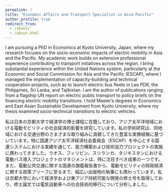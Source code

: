 ```yaml
---
permalink: /
title: "Economic Affairs and Transport Specialist in Asia-Pacific"
author_profile: true
redirect_from: 
  - /about/
  - /about.html
---
```



<div style="margin-bottom: 0; padding-bottom: 0;">
I am pursuing a PhD in Economics at Kyoto University, Japan, where my research focuses on the socio-economic impacts of electric mobility in Asia and the Pacific. My academic work builds on extensive professional experience contributing to transport initiatives across the region. 
I bring substantial experience within the United Nations system, particularly at the Economic and Social Commission for Asia and the Pacific (ESCAP), where I managed the implementation of capacity-building and technical cooperation projects, such as to launch electric bus fleets in Lao PDR, the Philippines, Sri Lanka, and Tajikistan. I am the author of publications ranging from a flagship UN report on electric public transport to policy briefs on the financing electric mobility transitions. I hold Master’s degrees in Economics and East Asian Sustainable Development from Kyoto University, where my thesis examined socio-technical transitions to electric vehicles.

私は日本の京都大学で経済学の博士課程に在籍しており、アジア太平洋地域における電動モビリティの社会経済的影響を研究しています。私の学術研究は、同地域における交通分野のさまざまな取り組みに貢献してきた豊富な実務経験に基づいています。特に国連アジア太平洋経済社会委員会（ESCAP）を中心とする国連システムにおける実績を通じて、能力構築および技術協力プロジェクトの実施に携わってきました。ラオス、フィリピン、スリランカ、タジキスタンにおける電動バス導入プロジェクトのマネジメントは、特に注目すべき成果の一つです。また、電動公共交通に関する国連の旗艦報告書から、電動モビリティの財政経済に関する政策ブリーフに至るまで、幅広い出版物の執筆にも携わっています。私は京都大学において経済学および東アジア持続可能な開発の修士号を取得しており、修士論文では電気自動車への社会技術的移行について分析しました。
</div>
